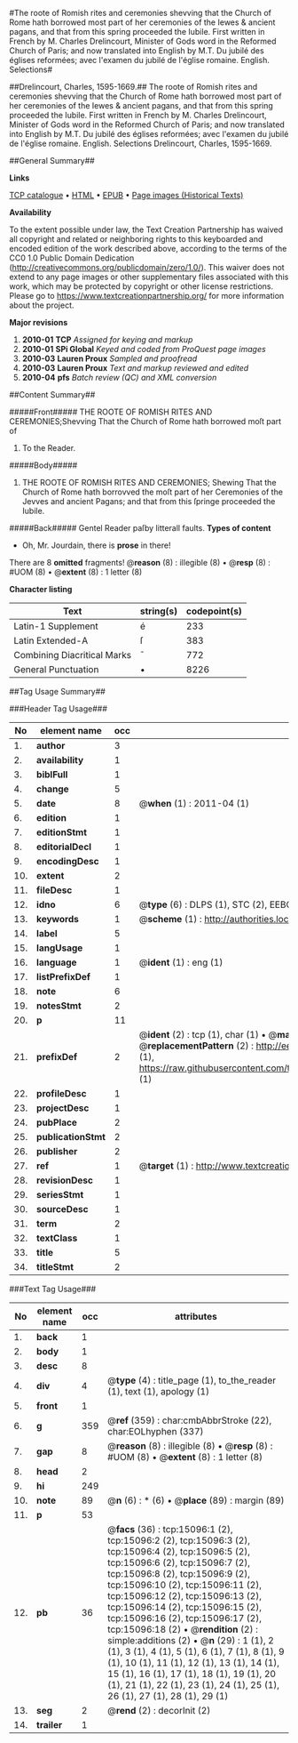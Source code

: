 #The roote of Romish rites and ceremonies shevving that the Church of Rome hath borrowed most part of her ceremonies of the Iewes & ancient pagans, and that from this spring proceeded the Iubile. First written in French by M. Charles Drelincourt, Minister of Gods word in the Reformed Church of Paris; and now translated into English by M.T. Du jubilé des églises reformées; avec l'examen du jubilé de l'église romaine. English. Selections#

##Drelincourt, Charles, 1595-1669.##
The roote of Romish rites and ceremonies shevving that the Church of Rome hath borrowed most part of her ceremonies of the Iewes & ancient pagans, and that from this spring proceeded the Iubile. First written in French by M. Charles Drelincourt, Minister of Gods word in the Reformed Church of Paris; and now translated into English by M.T.
Du jubilé des églises reformées; avec l'examen du jubilé de l'église romaine. English. Selections
Drelincourt, Charles, 1595-1669.

##General Summary##

**Links**

[TCP catalogue](http://www.ota.ox.ac.uk/tcp/)  • 
[HTML](http://tei.it.ox.ac.uk/tcp/Texts-HTML/free/A20/A20854.html)  • 
[EPUB](http://tei.it.ox.ac.uk/tcp/Texts-EPUB/free/A20/A20854.epub) • 
[Page images (Historical Texts)](https://historicaltexts.jisc.ac.uk/eebo-99849923e)

**Availability**

To the extent possible under law, the Text Creation Partnership has waived all copyright and related or neighboring rights to this keyboarded and encoded edition of the work described above, according to the terms of the CC0 1.0 Public Domain Dedication (http://creativecommons.org/publicdomain/zero/1.0/). This waiver does not extend to any page images or other supplementary files associated with this work, which may be protected by copyright or other license restrictions. Please go to https://www.textcreationpartnership.org/ for more information about the project.

**Major revisions**

1. __2010-01__ __TCP__ *Assigned for keying and markup*
1. __2010-01__ __SPi Global__ *Keyed and coded from ProQuest page images*
1. __2010-03__ __Lauren Proux__ *Sampled and proofread*
1. __2010-03__ __Lauren Proux__ *Text and markup reviewed and edited*
1. __2010-04__ __pfs__ *Batch review (QC) and XML conversion*

##Content Summary##

#####Front#####
THE ROOTE OF ROMISH RITES AND CEREMONIES;Shevving That the Church of Rome hath borrowed moſt part of
1. To the Reader.

#####Body#####

1. THE ROOTE OF ROMISH RITES AND CEREMONIES; Shewing That the Church of Rome hath borrovved the moſt part of her Ceremonies of the Jevves and ancient Pagans; and that from this ſpringe proceeded the Iubile.

#####Back#####
Gentel Reader paſby litterall faults.
**Types of content**

  * Oh, Mr. Jourdain, there is **prose** in there!

There are 8 **omitted** fragments! 
 @__reason__ (8) : illegible (8)  •  @__resp__ (8) : #UOM (8)  •  @__extent__ (8) : 1 letter (8)

**Character listing**


|Text|string(s)|codepoint(s)|
|---|---|---|
|Latin-1 Supplement|é|233|
|Latin Extended-A|ſ|383|
|Combining             Diacritical Marks|̄|772|
|General Punctuation|•|8226|

##Tag Usage Summary##

###Header Tag Usage###

|No|element name|occ|attributes|
|---|---|---|---|
|1.|__author__|3||
|2.|__availability__|1||
|3.|__biblFull__|1||
|4.|__change__|5||
|5.|__date__|8| @__when__ (1) : 2011-04 (1)|
|6.|__edition__|1||
|7.|__editionStmt__|1||
|8.|__editorialDecl__|1||
|9.|__encodingDesc__|1||
|10.|__extent__|2||
|11.|__fileDesc__|1||
|12.|__idno__|6| @__type__ (6) : DLPS (1), STC (2), EEBO-CITATION (1), PROQUEST (1), VID (1)|
|13.|__keywords__|1| @__scheme__ (1) : http://authorities.loc.gov/ (1)|
|14.|__label__|5||
|15.|__langUsage__|1||
|16.|__language__|1| @__ident__ (1) : eng (1)|
|17.|__listPrefixDef__|1||
|18.|__note__|6||
|19.|__notesStmt__|2||
|20.|__p__|11||
|21.|__prefixDef__|2| @__ident__ (2) : tcp (1), char (1)  •  @__matchPattern__ (2) : ([0-9\-]+):([0-9IVX]+) (1), (.+) (1)  •  @__replacementPattern__ (2) : http://eebo.chadwyck.com/downloadtiff?vid=$1&page=$2 (1), https://raw.githubusercontent.com/textcreationpartnership/Texts/master/tcpchars.xml#$1 (1)|
|22.|__profileDesc__|1||
|23.|__projectDesc__|1||
|24.|__pubPlace__|2||
|25.|__publicationStmt__|2||
|26.|__publisher__|2||
|27.|__ref__|1| @__target__ (1) : http://www.textcreationpartnership.org/docs/. (1)|
|28.|__revisionDesc__|1||
|29.|__seriesStmt__|1||
|30.|__sourceDesc__|1||
|31.|__term__|2||
|32.|__textClass__|1||
|33.|__title__|5||
|34.|__titleStmt__|2||


###Text Tag Usage###

|No|element name|occ|attributes|
|---|---|---|---|
|1.|__back__|1||
|2.|__body__|1||
|3.|__desc__|8||
|4.|__div__|4| @__type__ (4) : title_page (1), to_the_reader (1), text (1), apology (1)|
|5.|__front__|1||
|6.|__g__|359| @__ref__ (359) : char:cmbAbbrStroke (22), char:EOLhyphen (337)|
|7.|__gap__|8| @__reason__ (8) : illegible (8)  •  @__resp__ (8) : #UOM (8)  •  @__extent__ (8) : 1 letter (8)|
|8.|__head__|2||
|9.|__hi__|249||
|10.|__note__|89| @__n__ (6) : * (6)  •  @__place__ (89) : margin (89)|
|11.|__p__|53||
|12.|__pb__|36| @__facs__ (36) : tcp:15096:1 (2), tcp:15096:2 (2), tcp:15096:3 (2), tcp:15096:4 (2), tcp:15096:5 (2), tcp:15096:6 (2), tcp:15096:7 (2), tcp:15096:8 (2), tcp:15096:9 (2), tcp:15096:10 (2), tcp:15096:11 (2), tcp:15096:12 (2), tcp:15096:13 (2), tcp:15096:14 (2), tcp:15096:15 (2), tcp:15096:16 (2), tcp:15096:17 (2), tcp:15096:18 (2)  •  @__rendition__ (2) : simple:additions (2)  •  @__n__ (29) : 1 (1), 2 (1), 3 (1), 4 (1), 5 (1), 6 (1), 7 (1), 8 (1), 9 (1), 10 (1), 11 (1), 12 (1), 13 (1), 14 (1), 15 (1), 16 (1), 17 (1), 18 (1), 19 (1), 20 (1), 21 (1), 22 (1), 23 (1), 24 (1), 25 (1), 26 (1), 27 (1), 28 (1), 29 (1)|
|13.|__seg__|2| @__rend__ (2) : decorInit (2)|
|14.|__trailer__|1||

